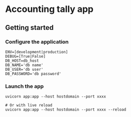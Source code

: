 # Accounting tally app

## Getting started

### Configure the application

```shell
ENV=[development|production]
DEBUG=[True|False]
DB_HOST=db_host
DB_NAME='db name'
DB_USER='db user'
DB_PASSWORD='db password'
```
### Launch the app

```shell
uvicorn app:app --host hostdomain --port xxxx
```

```shell
# Or with live reload
uvicorn app:app --host hostdomain --port xxxx --reload
```
